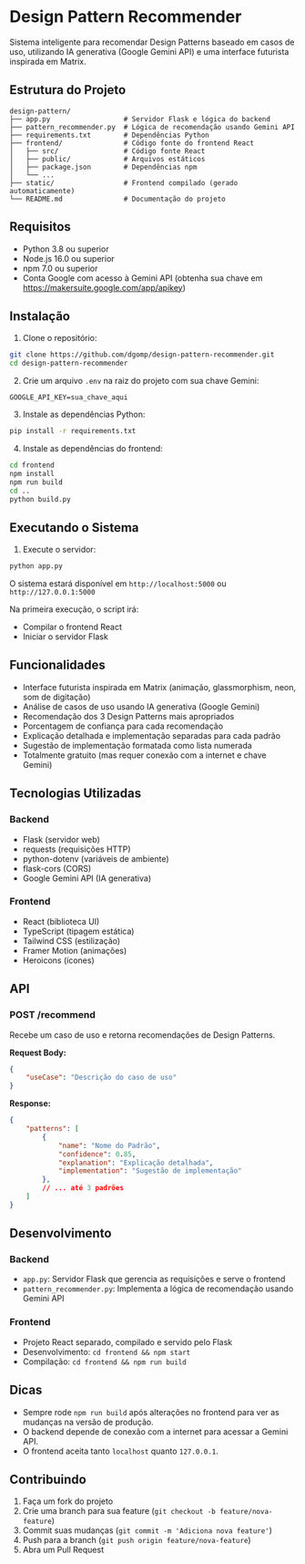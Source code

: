 # Design Pattern Recommender

Sistema inteligente para recomendar Design Patterns baseado em casos de uso, utilizando IA generativa (Google Gemini API) e uma interface futurista inspirada em Matrix.

## Estrutura do Projeto

```
design-pattern/
├── app.py                  # Servidor Flask e lógica do backend
├── pattern_recommender.py  # Lógica de recomendação usando Gemini API
├── requirements.txt        # Dependências Python
├── frontend/               # Código fonte do frontend React
│   ├── src/                # Código fonte React
│   ├── public/             # Arquivos estáticos
│   ├── package.json        # Dependências npm
│   └── ...
├── static/                 # Frontend compilado (gerado automaticamente)
└── README.md               # Documentação do projeto
```

## Requisitos

- Python 3.8 ou superior
- Node.js 16.0 ou superior
- npm 7.0 ou superior
- Conta Google com acesso à Gemini API (obtenha sua chave em https://makersuite.google.com/app/apikey)

## Instalação

1. Clone o repositório:
```bash
git clone https://github.com/dgomp/design-pattern-recommender.git
cd design-pattern-recommender
```

2. Crie um arquivo `.env` na raiz do projeto com sua chave Gemini:
```
GOOGLE_API_KEY=sua_chave_aqui
```

3. Instale as dependências Python:
```bash
pip install -r requirements.txt
```

4. Instale as dependências do frontend:
```bash
cd frontend
npm install
npm run build
cd ..
python build.py
```

## Executando o Sistema

1. Execute o servidor:
```bash
python app.py
```

O sistema estará disponível em `http://localhost:5000` ou `http://127.0.0.1:5000`

Na primeira execução, o script irá:
- Compilar o frontend React
- Iniciar o servidor Flask

## Funcionalidades

- Interface futurista inspirada em Matrix (animação, glassmorphism, neon, som de digitação)
- Análise de casos de uso usando IA generativa (Google Gemini)
- Recomendação dos 3 Design Patterns mais apropriados
- Porcentagem de confiança para cada recomendação
- Explicação detalhada e implementação separadas para cada padrão
- Sugestão de implementação formatada como lista numerada
- Totalmente gratuito (mas requer conexão com a internet e chave Gemini)

## Tecnologias Utilizadas

### Backend
- Flask (servidor web)
- requests (requisições HTTP)
- python-dotenv (variáveis de ambiente)
- flask-cors (CORS)
- Google Gemini API (IA generativa)

### Frontend
- React (biblioteca UI)
- TypeScript (tipagem estática)
- Tailwind CSS (estilização)
- Framer Motion (animações)
- Heroicons (ícones)

## API

### POST /recommend
Recebe um caso de uso e retorna recomendações de Design Patterns.

**Request Body:**
```json
{
    "useCase": "Descrição do caso de uso"
}
```

**Response:**
```json
{
    "patterns": [
        {
            "name": "Nome do Padrão",
            "confidence": 0.85,
            "explanation": "Explicação detalhada",
            "implementation": "Sugestão de implementação"
        },
        // ... até 3 padrões
    ]
}
```

## Desenvolvimento

### Backend
- `app.py`: Servidor Flask que gerencia as requisições e serve o frontend
- `pattern_recommender.py`: Implementa a lógica de recomendação usando Gemini API

### Frontend
- Projeto React separado, compilado e servido pelo Flask
- Desenvolvimento: `cd frontend && npm start`
- Compilação: `cd frontend && npm run build`

## Dicas
- Sempre rode `npm run build` após alterações no frontend para ver as mudanças na versão de produção.
- O backend depende de conexão com a internet para acessar a Gemini API.
- O frontend aceita tanto `localhost` quanto `127.0.0.1`.

## Contribuindo
1. Faça um fork do projeto
2. Crie uma branch para sua feature (`git checkout -b feature/nova-feature`)
3. Commit suas mudanças (`git commit -m 'Adiciona nova feature'`)
4. Push para a branch (`git push origin feature/nova-feature`)
5. Abra um Pull Request 
